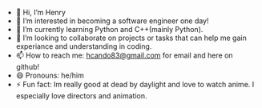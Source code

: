 - 👋 Hi, I’m Henry
- 👀 I’m interested in becoming a software engineer one day!
- 🌱 I’m currently learning Python and C++(mainly Python).
- 💞️ I’m looking to collaborate on projects or tasks that can help me gain experiance and understanding in coding.
- 📫 How to reach me: hcando83@gmail.com for email and here on github!
- 😄 Pronouns: he/him
- ⚡ Fun fact: Im really good at dead by daylight and love to watch anime. I especially love directors and animation.

<!---
hcando83/hcando83 is a ✨ special ✨ repository because its `README.md` (this file) appears on your GitHub profile.
You can click the Preview link to take a look at your changes.
--->

